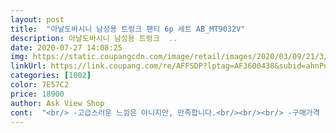 ```yaml
---
layout: post 
title:  "아날도바시니 남성용 트렁크 팬티 6p 세트 AB_MT9032V" 
description: 아날도바시니 남성용 트렁크  ..
date: 2020-07-27 14:08:25 
img: https://static.coupangcdn.com/image/retail/images/2020/03/09/21/3/83572864-d28d-48d1-8a99-e0ce28b68102.jpg 
linkUrl: https://link.coupang.com/re/AFFSDP?lptag=AF3600438&subid=ahnPublicAsk&pageKey=1376777844&itemId=2410254983&vendorItemId=70404778666&traceid=V0-113-9445dc69566de696 
categories: [1002] 
color: 7E57C2 
price: 18900 
author: Ask View Shop 
cont:  "<br/> -고급스러운 느낌은 아니지만, 만족합니다.<br/><br/><br/> -구매가격  18,900원 (6매)<br/><br/> -낮에 활동할때는 드로즈를 입고, 밤에 잘때 트렁크를 입는편입니다.<br/><br/><br/> -땀이 많이 나시는분들께는 아주 좋은 소재라 봅니다.<br/><br/><br/> -면 100% 제품이다보니 부들거리거나 하지는 않지만,<br/><br/> -살짝 넉넉하게 입고싶으신 분들은 한치수정도 업하는것도 추천해드립니다.<br/><br/><br/> -아무래도 신축성이 없는 제품이다보니 활동성이 많으신분이 낮에 입으신다면 비추에요.<br/><br/><br/> -아쉽지만 신축성은 없는 소재입니다.<br/><br/><br/> -예상한 날짜에 도착했습니다.<br/><br/><br/> -장당 3,150원이면 꽤나 착한 가격 같습니다.<br/><br/><br/> -제가 생각한 것보다는 살짝 바스락(?) 거리는 느낌도 있습니다.<br/><br/><br/> -주문한 사이즈  100호<br/><br/> -평소 30인치 바지입는 제 경우에는 100호 하니 딱!! 맞습니다.<br/><br/><br/> -허리사이즈  30인치<br/><br/> -화면과 거의 일치하는 예상되는 색상 및 디자인 입니다.<br/><br/>1.<br/>배송속도  .<br/> ★★★.<br/> ★.<br/> ★<br/>2.<br/>가격  .<br/> ★★★.<br/> ★.<br/> ★<br/>3.<br/>신축성  .<br/> ★☆☆☆☆<br/>4.<br/>소재 <br/>5.<br/>디자인  .<br/> ★★★☆☆<br/>6.<br/>사이즈 <br/>7.<br/>기타후기 <br/>가성비 최고입니다.<br/> 배송 받자 마자 세탁을 했는데 물빠짐 현상은 전혀 없고 뻣뻣했던 팬티가 다소 부드러워졌습니다.<br/> 빨때 거품(풀을 먹인건지, 약품을 쓰신건지 모르겠지만)이 자꾸 나서 여러번 헹구었습니다.<br/><br/>이가격에 6개면 혜자죠.<br/> 일단 입어보고 경험한 후에 감상평 다시 올릴께요<br/>" 
---
```

